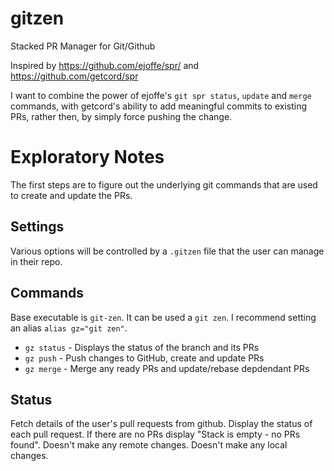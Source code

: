 # gitzen
Stacked PR Manager for Git/Github

Inspired by https://github.com/ejoffe/spr/ and https://github.com/getcord/spr

I want to combine the power of ejoffe's `git spr status`, `update` and `merge` commands, with getcord's ability to add meaningful commits to existing PRs, rather then, by simply force pushing the change.

# Exploratory Notes

The first steps are to figure out the underlying git commands that are used to create and update the PRs.

## Settings

Various options will be controlled by a `.gitzen` file that the user can manage in their repo.

## Commands

Base executable is `git-zen`. It can be used a `git zen`. I recommend setting an alias `alias gz="git zen"`.

- `gz status` - Displays the status of the branch and its PRs
- `gz push` - Push changes to GitHub, create and update PRs
- `gz merge` - Merge any ready PRs and update/rebase depdendant PRs

## Status

Fetch details of the user's pull requests from github.
Display the status of each pull request.
If there are no PRs display "Stack is empty - no PRs found".
Doesn't make any remote changes.
Doesn't make any local changes.

